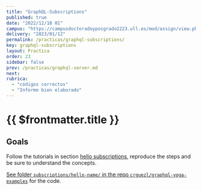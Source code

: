 ```yaml
---
title: "GraphQL-Subscriptions"
published: true
date: "2022/12/18 01"
campus: "https://campusdoctoradoyposgrado2223.ull.es/mod/assign/view.php?id=35670"
delivery: "2023/01/12"
permalink: /practicas/graphql-subscriptions/
key: graphql-subscriptions
layout: Practica
order: 23 
sidebar: false
prev: /practicas/graphql-server.md
next: 
rubrica:
  - "códigos correctos"
  - "Informe bien elaborado"
---
```


# {{ $frontmatter.title }}

## Goals

Follow the tutorials in section [hello subscriptions](/temas/web/graphql/hello-subscriptions), reproduce the steps and be sure to understand the concepts.

[See folder `subscriptions/hello-name/` in the repo `crguezl/graphql-yoga-examples`](https://github.com/crguezl/graphql-yoga-examples/blob/main/subscriptions/hello-name/index.js) for the code.

